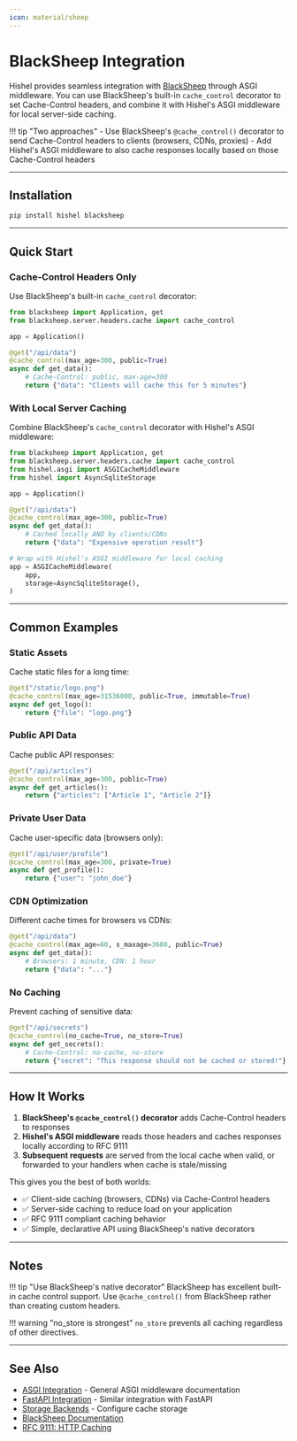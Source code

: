 ```yaml
---
icon: material/sheep
---
```


# BlackSheep Integration

Hishel provides seamless integration with [BlackSheep](https://www.neoteroi.dev/blacksheep/) through ASGI middleware. You can use BlackSheep's built-in `cache_control` decorator to set Cache-Control headers, and combine it with Hishel's ASGI middleware for local server-side caching.

!!! tip "Two approaches"
    - Use BlackSheep's `@cache_control()` decorator to send Cache-Control headers to clients (browsers, CDNs, proxies)
    - Add Hishel's ASGI middleware to also cache responses locally based on those Cache-Control headers

---

## Installation

```bash
pip install hishel blacksheep
```

---

## Quick Start

### Cache-Control Headers Only

Use BlackSheep's built-in `cache_control` decorator:

```python
from blacksheep import Application, get
from blacksheep.server.headers.cache import cache_control

app = Application()

@get("/api/data")
@cache_control(max_age=300, public=True)
async def get_data():
    # Cache-Control: public, max-age=300
    return {"data": "Clients will cache this for 5 minutes"}
```

### With Local Server Caching

Combine BlackSheep's `cache_control` decorator with Hishel's ASGI middleware:

```python
from blacksheep import Application, get
from blacksheep.server.headers.cache import cache_control
from hishel.asgi import ASGICacheMiddleware
from hishel import AsyncSqliteStorage

app = Application()

@get("/api/data")
@cache_control(max_age=300, public=True)
async def get_data():
    # Cached locally AND by clients/CDNs
    return {"data": "Expensive operation result"}

# Wrap with Hishel's ASGI middleware for local caching
app = ASGICacheMiddleware(
    app,
    storage=AsyncSqliteStorage(),
)
```

---

## Common Examples

### Static Assets

Cache static files for a long time:

```python
@get("/static/logo.png")
@cache_control(max_age=31536000, public=True, immutable=True)
async def get_logo():
    return {"file": "logo.png"}
```

### Public API Data

Cache public API responses:

```python
@get("/api/articles")
@cache_control(max_age=300, public=True)
async def get_articles():
    return {"articles": ["Article 1", "Article 2"]}
```

### Private User Data

Cache user-specific data (browsers only):

```python
@get("/api/user/profile")
@cache_control(max_age=300, private=True)
async def get_profile():
    return {"user": "john_doe"}
```

### CDN Optimization

Different cache times for browsers vs CDNs:

```python
@get("/api/data")
@cache_control(max_age=60, s_maxage=3600, public=True)
async def get_data():
    # Browsers: 1 minute, CDN: 1 hour
    return {"data": "..."}
```

### No Caching

Prevent caching of sensitive data:

```python
@get("/api/secrets")
@cache_control(no_cache=True, no_store=True)
async def get_secrets():
    # Cache-Control: no-cache, no-store
    return {"secret": "This response should not be cached or stored!"}
```

---

## How It Works

1. **BlackSheep's `@cache_control()` decorator** adds Cache-Control headers to responses
2. **Hishel's ASGI middleware** reads those headers and caches responses locally according to RFC 9111
3. **Subsequent requests** are served from the local cache when valid, or forwarded to your handlers when cache is stale/missing

This gives you the best of both worlds:
- ✅ Client-side caching (browsers, CDNs) via Cache-Control headers
- ✅ Server-side caching to reduce load on your application
- ✅ RFC 9111 compliant caching behavior
- ✅ Simple, declarative API using BlackSheep's native decorators

---

## Notes

!!! tip "Use BlackSheep's native decorator"
    BlackSheep has excellent built-in cache control support. Use `@cache_control()` from BlackSheep rather than creating custom headers.

!!! warning "no_store is strongest"
    `no_store` prevents all caching regardless of other directives.

---

## See Also

- [ASGI Integration](asgi.md) - General ASGI middleware documentation
- [FastAPI Integration](fastapi.md) - Similar integration with FastAPI
- [Storage Backends](../storages.md) - Configure cache storage
- [BlackSheep Documentation](https://www.neoteroi.dev/blacksheep/)
- [RFC 9111: HTTP Caching](https://www.rfc-editor.org/rfc/rfc9111.html)
